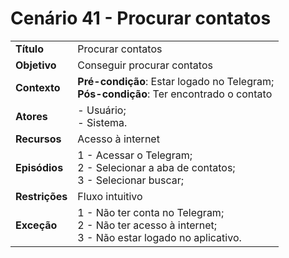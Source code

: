 # Cenário 41 - Procurar contatos

|        |                   |  
| -------  |  :------------------------------------|
|**Título** | Procurar contatos |
|**Objetivo** | Conseguir procurar contatos|
|**Contexto** |**Pré-condição**: Estar logado no Telegram;<br>**Pós-condição**: Ter encontrado o contato|
|**Atores**   | - Usuário;<br> - Sistema.       | 
|**Recursos** | Acesso à internet|
|**Episódios**| 1 - Acessar o Telegram; <br>2 - Selecionar a aba de contatos;<br>3 - Selecionar buscar;
|**Restrições**| Fluxo intuitivo| 
|**Exceção**| 1 - Não ter conta no Telegram;<br> 2 - Não ter acesso à internet;<br>3 - Não estar logado no aplicativo.|

 
